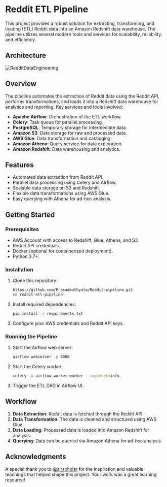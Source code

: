 # Reddit ETL Pipeline

This project provides a robust solution for extracting, transforming, and loading (ETL) Reddit data into an Amazon Redshift data warehouse. The pipeline utilizes several modern tools and services for scalability, reliability, and efficiency.

## Architecture

![RedditDataEngineering](https://github.com/user-attachments/assets/2c245134-c4e2-46a4-8633-7b203f81606b)

## Overview

The pipeline automates the extraction of Reddit data using the Reddit API, performs transformations, and loads it into a Redshift data warehouse for analytics and reporting. Key services and tools involved:

- **Apache Airflow**: Orchestration of the ETL workflow.
- **Celery**: Task queue for parallel processing.
- **PostgreSQL**: Temporary storage for intermediate data.
- **Amazon S3**: Data storage for raw and processed data.
- **AWS Glue**: Data transformation and cataloging.
- **Amazon Athena**: Query service for data exploration.
- **Amazon Redshift**: Data warehousing and analytics.

## Features

- Automated data extraction from Reddit API.
- Parallel data processing using Celery and Airflow.
- Scalable data storage on S3 and Redshift.
- Flexible data transformations using AWS Glue.
- Easy querying with Athena for ad-hoc analysis.

## Getting Started

### Prerequisites

- AWS Account with access to Redshift, Glue, Athena, and S3.
- Reddit API credentials.
- Docker (optional for containerized deployment).
- Python 3.7+.

### Installation

1. Clone this repository:
    ```bash
    https://github.com/Prasadmuthyala/Reddit-pipeline.git
    cd reddit-etl-pipeline
    ```

2. Install required dependencies:
    ```bash
    pip install -r requirements.txt
    ```

3. Configure your AWS credentials and Reddit API keys.

### Running the Pipeline

1. Start the Airflow web server:
    ```bash
    airflow webserver -p 8080
    ```

2. Start the Celery worker:
    ```bash
    celery -A airflow_worker worker --loglevel=info
    ```

3. Trigger the ETL DAG in Airflow UI.

## Workflow

1. **Data Extraction**: Reddit data is fetched through the Reddit API.
2. **Data Transformation**: The data is cleaned and structured using AWS Glue.
3. **Data Loading**: Processed data is loaded into Amazon Redshift for analysis.
4. **Querying**: Data can be queried via Amazon Athena for ad-hoc analysis.

## Acknowledgments

A special thank you to [@airscholar](https://github.com/airscholar) for the inspiration and valuable teachings that helped shape this project. Your work was a great learning resource!



